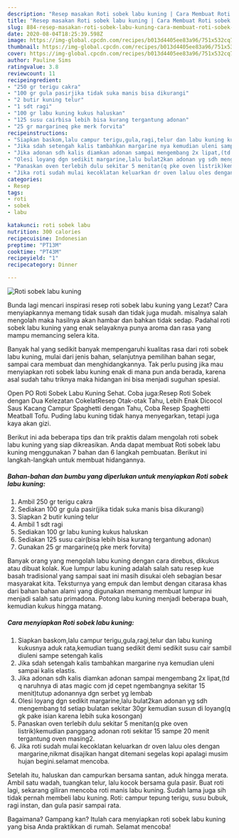 ```yaml
---
description: "Resep masakan Roti sobek labu kuning | Cara Membuat Roti sobek labu kuning Yang Enak Dan Mudah"
title: "Resep masakan Roti sobek labu kuning | Cara Membuat Roti sobek labu kuning Yang Enak Dan Mudah"
slug: 884-resep-masakan-roti-sobek-labu-kuning-cara-membuat-roti-sobek-labu-kuning-yang-enak-dan-mudah
date: 2020-08-04T18:25:39.598Z
image: https://img-global.cpcdn.com/recipes/b013d4405ee83a96/751x532cq70/roti-sobek-labu-kuning-foto-resep-utama.jpg
thumbnail: https://img-global.cpcdn.com/recipes/b013d4405ee83a96/751x532cq70/roti-sobek-labu-kuning-foto-resep-utama.jpg
cover: https://img-global.cpcdn.com/recipes/b013d4405ee83a96/751x532cq70/roti-sobek-labu-kuning-foto-resep-utama.jpg
author: Pauline Sims
ratingvalue: 3.8
reviewcount: 11
recipeingredient:
- "250 gr terigu cakra"
- "100 gr gula pasirjika tidak suka manis bisa dikurangi"
- "2 butir kuning telur"
- "1 sdt ragi"
- "100 gr labu kuning kukus haluskan"
- "125 susu cairbisa lebih bisa kurang tergantung adonan"
- "25 gr margarineq pke merk forvita"
recipeinstructions:
- "Siapkan baskom,lalu campur terigu,gula,ragi,telur dan labu kuning kukusnya aduk rata,kemudian tuang sedikit demi sedikit susu cair sambil diuleni sampe setengah kalis"
- "Jika sdah setengah kalis tambahkan margarine nya kemudian uleni sampai kalis elastis."
- "Jika adonan sdh kalis diamkan adonan sampai mengembang 2x lipat,(td q naruhnya di atas magic com jd cepet ngembangnya sekitar 15 menit)tutup adonannya dgn serbet yg lembab"
- "Olesi loyang dgn sedikit margarine,lalu bulat2kan adonan yg sdh mengembang td setiap bulatan sekitar 30gr kemudian susun di loyang(q gk pake isian karena lebih suka kosongan)"
- "Panaskan oven terlebih dulu sekitar 5 menitan(q pke oven listrik)kemudian panggang adonan roti sekitar 15 sampe 20 menit tergantung oven masing2."
- "Jika roti sudah mulai kecoklatan keluarkan dr oven laluu oles dengan margarine,nikmat disajikan hangat ditemani segelas kopi apalagi musim hujan begini.selamat mencoba."
categories:
- Resep
tags:
- roti
- sobek
- labu

katakunci: roti sobek labu 
nutrition: 300 calories
recipecuisine: Indonesian
preptime: "PT13M"
cooktime: "PT43M"
recipeyield: "1"
recipecategory: Dinner

---
```



![Roti sobek labu kuning](https://img-global.cpcdn.com/recipes/b013d4405ee83a96/751x532cq70/roti-sobek-labu-kuning-foto-resep-utama.jpg)

Bunda lagi mencari inspirasi resep roti sobek labu kuning yang Lezat? Cara menyiapkannya memang tidak susah dan tidak juga mudah. misalnya salah mengolah maka hasilnya akan hambar dan bahkan tidak sedap. Padahal roti sobek labu kuning yang enak selayaknya punya aroma dan rasa yang mampu memancing selera kita.

Banyak hal yang sedikit banyak mempengaruhi kualitas rasa dari roti sobek labu kuning, mulai dari jenis bahan, selanjutnya pemilihan bahan segar, sampai cara membuat dan menghidangkannya. Tak perlu pusing jika mau menyiapkan roti sobek labu kuning enak di mana pun anda berada, karena asal sudah tahu triknya maka hidangan ini bisa menjadi suguhan spesial.

Open PO Roti Sobek Labu Kuning Sehat. Coba juga:Resep Roti Sobek dengan Dua Kelezatan CokelatResep Otak-otak Tahu, Lebih Enak Dicocol Saus Kacang Campur Spaghetti dengan Tahu, Coba Resep Spaghetti Meatball Tofu. Puding labu kuning tidak hanya menyegarkan, tetapi juga kaya akan gizi.


Berikut ini ada beberapa tips dan trik praktis dalam mengolah roti sobek labu kuning yang siap dikreasikan. Anda dapat membuat Roti sobek labu kuning menggunakan 7 bahan dan 6 langkah pembuatan. Berikut ini langkah-langkah untuk membuat hidangannya.

<!--inarticleads1-->

##### Bahan-bahan dan bumbu yang diperlukan untuk menyiapkan Roti sobek labu kuning:

1. Ambil 250 gr terigu cakra
1. Sediakan 100 gr gula pasir(jika tidak suka manis bisa dikurangi)
1. Siapkan 2 butir kuning telur
1. Ambil 1 sdt ragi
1. Sediakan 100 gr labu kuning kukus haluskan
1. Sediakan 125 susu cair(bisa lebih bisa kurang tergantung adonan)
1. Gunakan 25 gr margarine(q pke merk forvita)


Banyak orang yang mengolah labu kuning dengan cara direbus, dikukus atau dibuat kolak. Kue lumpur labu kuning adalah salah satu resep kue basah tradisional yang sampai saat ini masih disukai oleh sebagian besar masyarakat kita. Teksturnya yang empuk dan lembut dengan citarasa khas dari bahan bahan alami yang digunakan memang membuat lumpur ini menjadi salah satu primadona. Potong labu kuning menjadi beberapa buah, kemudian kukus hingga matang. 

<!--inarticleads2-->

##### Cara menyiapkan Roti sobek labu kuning:

1. Siapkan baskom,lalu campur terigu,gula,ragi,telur dan labu kuning kukusnya aduk rata,kemudian tuang sedikit demi sedikit susu cair sambil diuleni sampe setengah kalis
1. Jika sdah setengah kalis tambahkan margarine nya kemudian uleni sampai kalis elastis.
1. Jika adonan sdh kalis diamkan adonan sampai mengembang 2x lipat,(td q naruhnya di atas magic com jd cepet ngembangnya sekitar 15 menit)tutup adonannya dgn serbet yg lembab
1. Olesi loyang dgn sedikit margarine,lalu bulat2kan adonan yg sdh mengembang td setiap bulatan sekitar 30gr kemudian susun di loyang(q gk pake isian karena lebih suka kosongan)
1. Panaskan oven terlebih dulu sekitar 5 menitan(q pke oven listrik)kemudian panggang adonan roti sekitar 15 sampe 20 menit tergantung oven masing2.
1. Jika roti sudah mulai kecoklatan keluarkan dr oven laluu oles dengan margarine,nikmat disajikan hangat ditemani segelas kopi apalagi musim hujan begini.selamat mencoba.


Setelah itu, haluskan dan campurkan bersama santan, aduk hingga merata. Ambil satu wadah, tuangkan telur, lalu kocok bersama gula pasir. Buat roti lagi, sekarang giliran mencoba roti manis labu kuning. Sudah lama juga sih tidak pernah membeli labu kuning. Roti: campur tepung terigu, susu bubuk, ragi instan, dan gula pasir sampai rata. 

Bagaimana? Gampang kan? Itulah cara menyiapkan roti sobek labu kuning yang bisa Anda praktikkan di rumah. Selamat mencoba!
